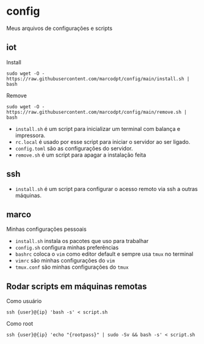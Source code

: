 # config

Meus arquivos de configurações e scripts

## iot
Install 
```
sudo wget -O - https://raw.githubusercontent.com/marcodpt/config/main/install.sh | bash
```

Remove
```
sudo wget -O - https://raw.githubusercontent.com/marcodpt/config/main/remove.sh | bash
```

 - `install.sh` é um script para inicializar um terminal com balança e impressora.
 - `rc.local` é usado por esse script para iniciar o servidor ao ser ligado.
 - `config.toml` são as configurações do servidor.
 - `remove.sh` é um script para apagar a instalação feita

## ssh
 - `install.sh` é um script para configurar o acesso remoto via ssh a outras
máquinas.

## marco
Minhas configurações pessoais
 - `install.sh` instala os pacotes que uso para trabalhar
 - `config.sh` configura minhas preferências
 - `bashrc` coloca o `vim` como editor default e sempre usa `tmux` no terminal 
 - `vimrc` são minhas configurações do `vim`
 - `tmux.conf` são minhas configurações do `tmux`

## Rodar scripts em máquinas remotas
Como usuário
```
ssh {user}@{ip} 'bash -s' < script.sh
```

Como root
```
ssh {user}@{ip} 'echo "{rootpass}" | sudo -Sv && bash -s' < script.sh
```
